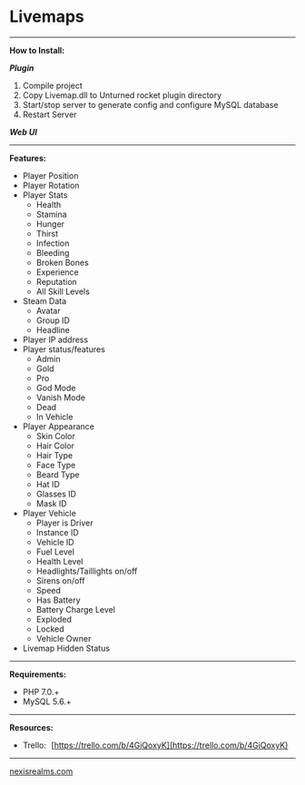 # Livemaps

---

**How to Install:**

***Plugin***
1. Compile project
2. Copy Livemap.dll to Unturned rocket plugin directory
3. Start/stop server to generate config and configure MySQL database
4. Restart Server

***Web UI***

---

**Features:**
- Player Position
- Player Rotation
- Player Stats
    - Health
    - Stamina
    - Hunger
    - Thirst
    - Infection
    - Bleeding
    - Broken Bones
    - Experience
    - Reputation
    - All Skill Levels
- Steam Data 
    - Avatar
    - Group ID
    - Headline
- Player IP address
- Player status/features
    - Admin
    - Gold
    - Pro
    - God Mode
    - Vanish Mode
    - Dead
    - In Vehicle
- Player Appearance
    - Skin Color
    - Hair Color
    - Hair Type
    - Face Type
    - Beard Type
    - Hat ID
    - Glasses ID
    - Mask ID
- Player Vehicle
    - Player is Driver
    - Instance ID
    - Vehicle ID
    - Fuel Level
    - Health Level
    - Headlights/Taillights on/off
    - Sirens on/off
    - Speed
    - Has Battery
    - Battery Charge Level
    - Exploded 
    - Locked
    - Vehicle Owner
- Livemap Hidden Status

---

**Requirements:**
- PHP 7.0.+
- MySQL 5.6.+

---

**Resources:**
- Trello: [https://trello.com/b/4GiQoxyK](https://trello.com/b/4GiQoxyK)

---

[nexisrealms.com](http://www.nexisrealms.com)